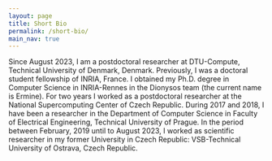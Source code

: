 ```yaml
---
layout: page
title: Short Bio
permalink: /short-bio/
main_nav: true
---
```


<!-- ![alt text]({{ site.baseurl }}/assets/profile-placeholder.gif "Profile Picture"){:.profile}

Centrarium is a custom theme for Jekyll, made by [Ben Centra][bencentra] for his own blog. He'd be humbled if you liked it enough to use it as well! Installation and configuration instructions can be found in the [GitHub repository](https://github.com/bencentra/centrarium).

This page is a good place to write about yourself, your project, your product, or whatever it is your site is for. You can replace the image above, or you can get rid of it entirely.

You can find out more info about customizing your Jekyll theme, as well as basic Jekyll usage documentation at [jekyllrb.com](http://jekyllrb.com/). And you can find the source code for Jekyll at [github.com/jekyll/jekyll](https://github.com/jekyll/jekyll)

[centrarium]: https://github.com/bencentra/centrarium
[bencentra]: http://bencentra.com
[jekyll]: https://github.com/jekyll/jekyll
-->
Since August 2023, I am a postdoctoral researcher at DTU-Compute, Technical University of Denmark, Denmark. Previously, I was a doctoral student fellowship of INRIA, France. I obtained my Ph.D. degree in Computer Science in INRIA-Rennes in the Dionysos team (the current name is Ermine). For two years I worked as a postdoctoral researcher at the National Supercomputing Center of Czech Republic. During 2017 and 2018, I have been a researcher in the Department of Computer Science in Faculty of Electrical Engineering, Technical University of Prague. In the period between February, 2019 until to August 2023, I worked as scientific researcher in my former University in Czech Republic: VSB-Technical University of Ostrava, Czech Republic.
